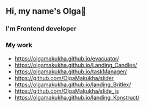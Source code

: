 ## Hi, my name's Olga👋
### I'm Frontend developer
### My work

- https://olgamakukha.github.io/evacuator/
- https://olgamakukha.github.io/Landing_Candles/
- https://olgamakukha.github.io/taskManager/
- https://github.com/OlgaMakukha/slider
- https://olgamakukha.github.io/landing_Britlex/
- https://github.com/OlgaMakukha/slide_js
- https://olgamakukha.github.io/landing_Konstruct/


<!--
**OlgaMakukha/OlgaMakukha** is a ✨ _special_ ✨ repository because its `README.md` (this file) appears on your GitHub profile.

Here are some ideas to get you started:

- 🔭 I’m currently working on ...
- 🌱 I’m currently learning ...
- 👯 I’m looking to collaborate on ...
- 🤔 I’m looking for help with ...
- 💬 Ask me about ...
- 📫 How to reach me: ...
- 😄 Pronouns: ...
- ⚡ Fun fact: ...
-->
